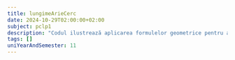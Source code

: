 ```yaml
---
title: lungimeArieCerc
date: 2024-10-29T02:00:00+02:00
subject: pclp1
description: "Codul ilustrează aplicarea formulelor geometrice pentru aria și circumferința cercului. Utilizează constante, variabile de tip `float` și formatarea specifică a ieșirii pentru afișarea rezultatelor."
tags: []
uniYearAndSemester: 11
---
```


